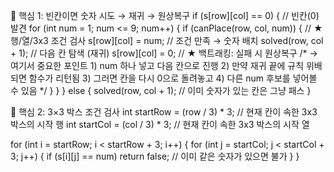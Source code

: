 📌 핵심 1: 빈칸이면 숫자 시도 → 재귀 → 원상복구
if (s[row][col] == 0) {              // 빈칸(0) 발견
    for (int num = 1; num <= 9; num++) {
        if (canPlace(row, col, num)) { // ★ 행/열/3x3 조건 검사
            s[row][col] = num;         // 조건 만족 → 숫자 배치
            solved(row, col + 1);      // 다음 칸 탐색 (재귀)
            s[row][col] = 0;           // ★ 백트래킹: 실패 시 원상복구
            /*
               → 여기서 중요한 포인트
               1) num 하나 넣고 다음 칸으로 진행
               2) 만약 재귀 끝에 규칙 위배되면 함수가 리턴됨
               3) 그러면 칸을 다시 0으로 돌려놓고
               4) 다른 num 후보를 넣어볼 수 있음
            */
        }
    }
} else {
    solved(row, col + 1); // 이미 숫자가 있는 칸은 그냥 패스
}

📌 핵심 2: 3×3 박스 조건 검사
int startRow = (row / 3) * 3;  // 현재 칸이 속한 3x3 박스의 시작 행
int startCol = (col / 3) * 3;  // 현재 칸이 속한 3x3 박스의 시작 열

for (int i = startRow; i < startRow + 3; i++) {
    for (int j = startCol; j < startCol + 3; j++) {
        if (s[i][j] == num) return false; // 이미 같은 숫자가 있으면 불가
    }
}
